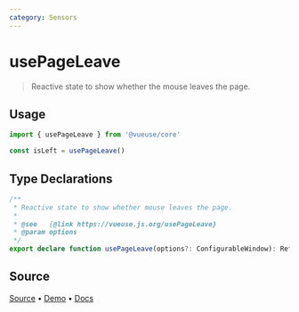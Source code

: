 ```yaml
---
category: Sensors
---
```



# usePageLeave

> Reactive state to show whether the mouse leaves the page.

## Usage

```js
import { usePageLeave } from '@vueuse/core'

const isLeft = usePageLeave()
```


<!--FOOTER_STARTS-->
## Type Declarations

```typescript
/**
 * Reactive state to show whether mouse leaves the page.
 *
 * @see   {@link https://vueuse.js.org/usePageLeave}
 * @param options
 */
export declare function usePageLeave(options?: ConfigurableWindow): Ref<boolean>
```

## Source

[Source](https://github.com/antfu/vueuse/blob/master/packages/core/usePageLeave/index.ts) • [Demo](https://github.com/antfu/vueuse/blob/master/packages/core/usePageLeave/demo.vue) • [Docs](https://github.com/antfu/vueuse/blob/master/packages/core/usePageLeave/index.md)


<!--FOOTER_ENDS-->
